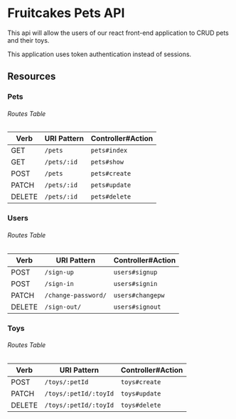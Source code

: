# Fruitcakes Pets API

This api will allow the users of our react front-end application to CRUD pets and their toys.

This application uses token authentication instead of sessions.

## Resources

### Pets

###### Routes Table

| Verb   | URI Pattern            | Controller#Action |
|--------|------------------------|-------------------|
| GET   | `/pets`             | `pets#index`    |
| GET   | `/pets/:id`             | `pets#show`    |
| POST   | `/pets`             | `pets#create`    |
| PATCH  | `/pets/:id` | `pets#update`  |
| DELETE | `/pets/:id`        | `pets#delete`   |

### Users

###### Routes Table

| Verb   | URI Pattern            | Controller#Action |
|--------|------------------------|-------------------|
| POST   | `/sign-up`             | `users#signup`    |
| POST   | `/sign-in`             | `users#signin`    |
| PATCH  | `/change-password/` | `users#changepw`  |
| DELETE | `/sign-out/`        | `users#signout`   |

### Toys

###### Routes Table

| Verb   | URI Pattern            | Controller#Action |
|--------|------------------------|-------------------|
| POST   | `/toys/:petId`             | `toys#create`    |
| PATCH  | `/toys/:petId/:toyId` | `toys#update`  |
| DELETE | `/toys/:petId/:toyId`        | `toys#delete`   |
